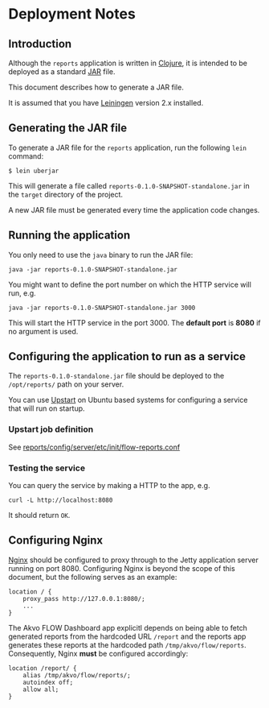# Deployment Notes

## Introduction

Although the `reports` application is written in [Clojure](http://clojure.org/), it is intended to be deployed as a standard [JAR](https://en.wikipedia.org/wiki/JAR_file) file.

This document describes how to generate a JAR file.

It is assumed that you have [Leiningen](http://leiningen.org/) version 2.x installed.

## Generating the JAR file

To generate a JAR file for the `reports` application, run the following `lein` command:

    $ lein uberjar

This will generate a file called `reports-0.1.0-SNAPSHOT-standalone.jar` in the `target` directory of the project.

A new JAR file must be generated every time the application code changes.

## Running the application

You only need to use the `java` binary to run the JAR file:

    java -jar reports-0.1.0-SNAPSHOT-standalone.jar


You might want to define the port number on which the HTTP service will run, e.g.


    java -jar reports-0.1.0-SNAPSHOT-standalone.jar 3000


This will start the HTTP service in the port 3000. The __default port__ is __8080__ if no argument is used.

## Configuring the application to run as a service

The `reports-0.1.0-standalone.jar` file should be deployed to the `/opt/reports/` path on your server.

You can use [Upstart](http://upstart.ubuntu.com/cookbook/) on Ubuntu based systems for configuring a service that will run on startup.

### Upstart job definition

See [reports/config/server/etc/init/flow-reports.conf](reports/config/server/etc/init/flow-reports.conf)

### Testing the service

You can query the service by making a HTTP to the app, e.g.

    curl -L http://localhost:8080

It should return `OK`.


## Configuring Nginx

[Nginx](http://wiki.nginx.org/) should be configured to proxy through to the Jetty application server running on port 8080. Configuring Nginx is beyond the scope of this document, but the following serves as an example:

    location / {
        proxy_pass http://127.0.0.1:8080/;
        ...
    }

The Akvo FLOW Dashboard app explicitl depends on being able to fetch generated reports from the hardcoded URL `/report` and the reports app generates these reports at the hardcoded path `/tmp/akvo/flow/reports`. Consequently, Nginx **must** be configured accordingly:

    location /report/ {
        alias /tmp/akvo/flow/reports/;
        autoindex off;
        allow all;
    }

